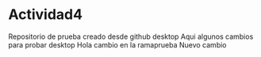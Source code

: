 # Actividad4
 Repositorio de prueba creado desde github desktop
 Aqui algunos cambios para probar desktop
 Hola cambio en la ramaprueba
  Nuevo cambio
